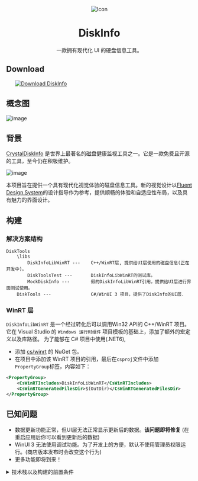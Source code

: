 <p align="center">
    <img alt="Icon" src="https://user-images.githubusercontent.com/6630660/207081052-89642cf8-6a84-456d-9c96-e2db354ff3d6.png" align="center"/>
    <h1 align="center"> DiskInfo </h1>
    <p align="center">
        一款拥有现代化 UI 的硬盘信息工具。
    </p>
</p>

## Download
<a style="margin-left:24px" href="https://www.microsoft.com/store/productId/9PLQ8DP73ZDF">
    <picture>
        <source media="(prefers-color-scheme: dark)" srcset="https://get.microsoft.com/images/en-us%20light.svg" />
        <source media="(prefers-color-scheme: light)" srcset="https://get.microsoft.com/images/en-us%20dark.svg" />
        <img style="vertical-align:middle" src="https://get.microsoft.com/images/en-us%20dark.svg" alt="Download DiskInfo" />
    </picture>
</a>
 

## 概念图
![image](https://user-images.githubusercontent.com/6630660/212543495-ffba1279-bf86-4f4e-8568-8b8941edcfed.png)

## 背景
[CrystalDiskInfo](https://github.com/hiyohiyo/CrystalDiskInfo) 是世界上最著名的磁盘健康监视工具之一。它是一款免费且开源的工具，至今仍在积极维护。

![image](https://user-images.githubusercontent.com/6630660/212543605-d8d80feb-b7d1-4d63-b528-0e98b1cff968.png)

本项目旨在提供一个具有现代化视觉体验的磁盘信息工具。新的视觉设计以[Fluent Design System](https://www.microsoft.com/design/fluent/)的设计指导作为参考，提供顺畅的体验和自适应性布局，以及具有魅力的界面设计。

## 构建
### 解决方案结构
```
DiskTools
    \libs
        DiskInfoLibWinRT ---    C++/WinRT层, 提供给UI层使用的磁盘信息(正在开发中)。
        DiskToolsTest ---       DiskInfoLibWinRT的测试库。
        MockDiskInfo ---        假的DiskInfoLibWinRT引用，提供给UI层进行界面测试使用。
    DiskTools ---               C#/WinUI 3 项目，提供了DiskInfo的UI层.
```
### WinRT 层
`DiskInfoLibWinRT` 是一个经过转化后可以调用Win32 API的 C++/WinRT 项目。
它在 Visual Studio 的 `Windows 运行时组件` 项目模板的基础上，添加了额外的宏定义以及库路径。
为了能够在 C# 项目中使用(.NET6),
- 添加 [cs/winrt](https://github.com/microsoft/cswinrt) 的 NuGet 包。
- 在项目中添加该 WinRT 项目的引用，最后在`csproj`文件中添加`PropertyGroup`标签，内容如下：
```xml
<PropertyGroup>
    <CsWinRTIncludes>DiskInfoLibWinRT</CsWinRTIncludes>
    <CsWinRTGeneratedFilesDir>$(OutDir)</CsWinRTGeneratedFilesDir>
</PropertyGroup>
```


## 已知问题
- 数据更新功能正常，但UI层无法正常显示更新后的数据。**该问题即将修复** (在重启应用后你可以看到更新后的数据)
- WinUI 3 无法使用调试功能。为了开发上的方便，默认不使用管理员权限运行。(商店版本发布时会改变这个行为)
- 更多功能即将到来！

<details>
    <summary>技术栈以及构建的前置条件</summary>

## 技术栈

### 文档

- [WinUI 3](https://learn.microsoft.com/en-us/windows/apps/winui/winui3/)

- [Windows Runtime](https://learn.microsoft.com/en-us/windows/uwp/cpp-and-winrt-apis/intro-to-using-cpp-with-winrt)

- [Windows App SDK](https://learn.microsoft.com/zh-tw/windows/apps/windows-app-sdk/)

### 开发环境

- Visual Studio 2022

- 使用 C++ 的桌面开发

- 通用 Windows 平台开发

- .NET 桌面开发

- Windows SDK 22621

- 适用于最新v143 生成工具的 C++ ATL(x86 和 x64)

- 适用于最新v143 生成工具的 C++ MFC(x86 和 x64)

### XAML 控件库

- [WinUI 3](https://learn.microsoft.com/en-us/windows/apps/winui/winui3)

- [Windows Community Toolkit](https://github.com/CommunityToolkit/WindowsCommunityToolkit)

- [Syncfusion WinUI Controls](https://www.syncfusion.com/winui-controls)
</details>
